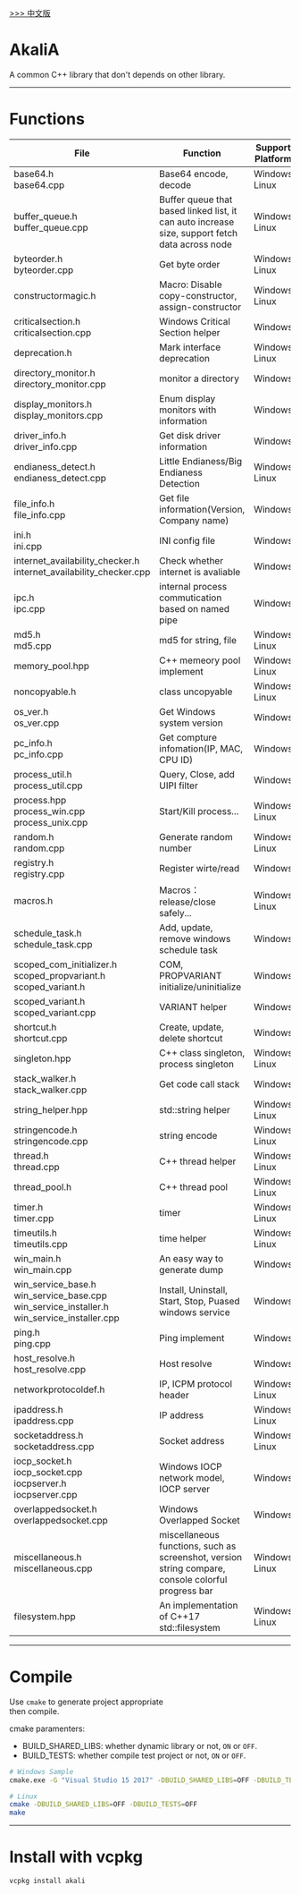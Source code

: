 [>>> 中文版](README_ch.md)

# AkaliA
A common C++ library that don't depends on other library.

---

# Functions
|File|Function|Support Platform|
|---|---|---|
|base64.h <br/> base64.cpp|Base64 encode, decode|Windows <br/> Linux|
|buffer_queue.h <br/> buffer_queue.cpp|Buffer queue that based linked list, it can auto increase size, support fetch data across node|Windows <br/> Linux|
|byteorder.h <br/> byteorder.cpp|Get byte order|Windows <br/> Linux|
|constructormagic.h|Macro: Disable copy-constructor, assign-constructor|Windows <br/> Linux|
|criticalsection.h <br/> criticalsection.cpp|Windows Critical Section helper|Windows|
|deprecation.h|Mark interface deprecation|Windows <br/> Linux|
|directory_monitor.h <br/> directory_monitor.cpp|monitor a directory|Windows|
|display_monitors.h <br/> display_monitors.cpp|Enum display monitors with information|Windows|
|driver_info.h <br/> driver_info.cpp|Get disk driver information|Windows|
|endianess_detect.h <br/> endianess_detect.cpp|Little Endianess/Big Endianess Detection|Windows <br/> Linux|
|file_info.h <br/> file_info.cpp|Get file information(Version, Company name)|Windows|
|ini.h <br/> ini.cpp|INI config file|Windows|
|internet_availability_checker.h <br/> internet_availability_checker.cpp|Check whether internet is avaliable|Windows|
|ipc.h <br/> ipc.cpp|internal process commutication based on named pipe|Windows|
|md5.h <br/> md5.cpp|md5 for string, file|Windows <br/> Linux|
|memory_pool.hpp|C++ memeory pool implement|Windows <br/> Linux|
|noncopyable.h|class uncopyable|Windows <br/> Linux|
|os_ver.h <br/> os_ver.cpp|Get Windows system version|Windows|
|pc_info.h <br/> pc_info.cpp|Get compture infomation(IP, MAC, CPU ID)|Windows|
|process_util.h <br/> process_util.cpp|Query, Close, add UIPI filter|Windows|
|process.hpp <br/> process_win.cpp <br/> process_unix.cpp|Start/Kill process...|Windows <br/> Linux|
|random.h <br/> random.cpp|Generate random number|Windows <br/> Linux|
|registry.h <br/> registry.cpp|Register wirte/read|Windows|
|macros.h|Macros：release/close safely...|Windows <br/> Linux|
|schedule_task.h <br/> schedule_task.cpp|Add, update, remove windows schedule task|Windows|
|scoped_com_initializer.h <br/> scoped_propvariant.h <br/> scoped_variant.h|COM, PROPVARIANT initialize/uninitialize|Windows|
|scoped_variant.h <br/> scoped_variant.cpp|VARIANT helper|Windows|
|shortcut.h <br/> shortcut.cpp|Create, update, delete shortcut|Windows|
|singleton.hpp|C++ class singleton, process singleton|Windows <br/> Linux|
|stack_walker.h <br/> stack_walker.cpp|Get code call stack|Windows|
|string_helper.hpp|std::string helper|Windows <br/> Linux|
|stringencode.h <br/> stringencode.cpp|string encode|Windows <br/> Linux|
|thread.h <br/> thread.cpp|C++ thread helper|Windows <br/> Linux|
|thread_pool.h|C++ thread pool|Windows <br/> Linux|
|timer.h <br/> timer.cpp|timer|Windows <br/> Linux|
|timeutils.h <br/> timeutils.cpp|time helper|Windows <br/> Linux|
|win_main.h <br/> win_main.cpp|An easy way to generate dump|Windows|
|win_service_base.h <br/> win_service_base.cpp <br/> win_service_installer.h <br/> win_service_installer.cpp|Install, Uninstall, Start, Stop, Puased windows service|Windows|
|ping.h <br/> ping.cpp|Ping implement|Windows|
|host_resolve.h <br/> host_resolve.cpp|Host resolve|Windows|
|networkprotocoldef.h|IP, ICPM protocol header|Windows <br/> Linux|
|ipaddress.h <br/> ipaddress.cpp|IP address|Windows <br/> Linux|
|socketaddress.h <br/> socketaddress.cpp|Socket address|Windows <br/> Linux|
|iocp_socket.h <br/> iocp_socket.cpp <br/> iocpserver.h <br/> iocpserver.cpp|Windows IOCP network model, IOCP server|Windows|
|overlappedsocket.h <br/> overlappedsocket.cpp|Windows Overlapped Socket|Windows|
|miscellaneous.h <br/> miscellaneous.cpp|miscellaneous functions, such as screenshot, version string compare, console colorful progress bar|Windows <br/> Linux|
|filesystem.hpp|An implementation of C++17 std::filesystem|Windows <br/> Linux|

---

# Compile
Use `cmake` to generate project appropriate <br/> then compile.

cmake paramenters:

- BUILD_SHARED_LIBS: whether dynamic library or not, `ON` or `OFF`.
- BUILD_TESTS: whether compile test project or not, `ON` or `OFF`.

```bash
# Windows Sample
cmake.exe -G "Visual Studio 15 2017" -DBUILD_SHARED_LIBS=OFF -DBUILD_TESTS=OFF -S %~dp0 -B %~dp0build

# Linux
cmake -DBUILD_SHARED_LIBS=OFF -DBUILD_TESTS=OFF
make
```

---

# Install with vcpkg
```bash
vcpkg install akali
```